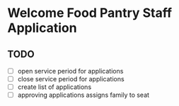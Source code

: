 # Welcome Food Pantry Staff Application

## TODO

- [ ] open service period for applications
- [ ] close service period for applications
- [ ] create list of applications
- [ ] approving applications assigns family to seat
